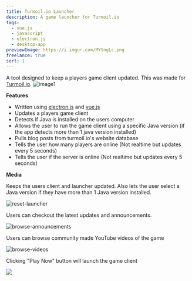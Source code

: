 ```yaml
---
title: Turmoil.io Launcher
description: A game launcher for Turmoil.io
tags:
  - vue.js
  - javascript
  - electron.js
  - desktop-app
previewImage: https://i.imgur.com/MYSngLc.png
freelance: true
sort: 1
---
```

A tool designed to keep a players game client updated. This was made for [Turmoil.io](https://turmoil.io).
![image1](https://i.imgur.com/MYSngLc.png)

**Features**

* Written using [electron.js](https://www.electronjs.org/) and [vue.js](https://vuejs.org/)
* Updates a players game client
* Detects if Java is installed on the users computer
* Allows the user to run the game client using a specific Java version (if the app detects more than 1 java version installed)
* Pulls blog posts from turmoil.io's website database
* Tells the user how many players are online (Not realtime but updates every 5 seconds)
* Tells the user if the server is online (Not realtime but updates every 5 seconds)

**Media**

Keeps the users client and launcher updated. Also lets the user select a Java version if they have more than 1 Java version installed.

![reset-launcher](/images/uploads/2020-07-06-01.22.26.gif)

Users can checkout the latest updates and announcements.

![browse-announcements](/images/uploads/2020-07-06-01.30.55.gif)

Users can browse community made YouTube videos of the game

![browse-videos](/images/uploads/2020-07-06-01.25.08.gif)

Clicking "Play Now" button will launch the game client

![](/images/uploads/screen-shot-2020-07-06-at-1.50.18-am.png)
